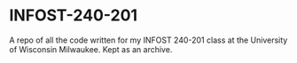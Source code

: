 # INFOST-240-201
A repo of all the code written for my INFOST 240-201 class at the University of Wisconsin Milwaukee. Kept as an archive.
